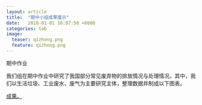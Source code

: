 ```yaml
---
layout: article
title:  "期中小组成果展示"
date:   2018-01-01 16:07:50 +0800
categories: tab
image:
  teaser: qizhong.png
  feature: qizhong.png
---
```

 期中作业


我们组在期中作业中研究了我国部分常见废弃物的排放情况与处理情况。其中，我们以生活垃圾、工业废水、废气为主要研究主体，整理数据并制成以下图表。
<html>
<head>
</head>
<body>
<a href="https://yejiejie.github.io/the-middle-project/index.html" target="_blank">成果。</a>
</body>
</html>
